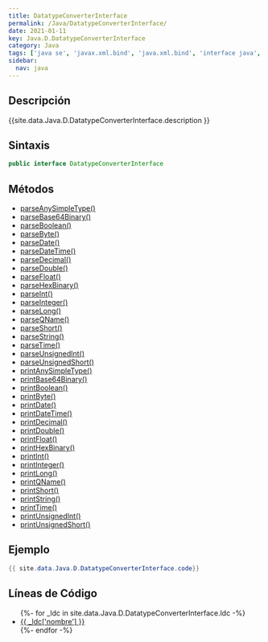 ```yaml
---
title: DatatypeConverterInterface
permalink: /Java/DatatypeConverterInterface/
date: 2021-01-11
key: Java.D.DatatypeConverterInterface
category: Java
tags: ['java se', 'javax.xml.bind', 'java.xml.bind', 'interface java', 'Java 1.6', 'JAXB Java 1.0']
sidebar: 
  nav: java
---
```


## Descripción
{{site.data.Java.D.DatatypeConverterInterface.description }}

## Sintaxis
~~~java
public interface DatatypeConverterInterface
~~~

## Métodos
* [parseAnySimpleType()](/Java/DatatypeConverterInterface/parseAnySimpleType)
* [parseBase64Binary()](/Java/DatatypeConverterInterface/parseBase64Binary)
* [parseBoolean()](/Java/DatatypeConverterInterface/parseBoolean)
* [parseByte()](/Java/DatatypeConverterInterface/parseByte)
* [parseDate()](/Java/DatatypeConverterInterface/parseDate)
* [parseDateTime()](/Java/DatatypeConverterInterface/parseDateTime)
* [parseDecimal()](/Java/DatatypeConverterInterface/parseDecimal)
* [parseDouble()](/Java/DatatypeConverterInterface/parseDouble)
* [parseFloat()](/Java/DatatypeConverterInterface/parseFloat)
* [parseHexBinary()](/Java/DatatypeConverterInterface/parseHexBinary)
* [parseInt()](/Java/DatatypeConverterInterface/parseInt)
* [parseInteger()](/Java/DatatypeConverterInterface/parseInteger)
* [parseLong()](/Java/DatatypeConverterInterface/parseLong)
* [parseQName()](/Java/DatatypeConverterInterface/parseQName)
* [parseShort()](/Java/DatatypeConverterInterface/parseShort)
* [parseString()](/Java/DatatypeConverterInterface/parseString)
* [parseTime()](/Java/DatatypeConverterInterface/parseTime)
* [parseUnsignedInt()](/Java/DatatypeConverterInterface/parseUnsignedInt)
* [parseUnsignedShort()](/Java/DatatypeConverterInterface/parseUnsignedShort)
* [printAnySimpleType()](/Java/DatatypeConverterInterface/printAnySimpleType)
* [printBase64Binary()](/Java/DatatypeConverterInterface/printBase64Binary)
* [printBoolean()](/Java/DatatypeConverterInterface/printBoolean)
* [printByte()](/Java/DatatypeConverterInterface/printByte)
* [printDate()](/Java/DatatypeConverterInterface/printDate)
* [printDateTime()](/Java/DatatypeConverterInterface/printDateTime)
* [printDecimal()](/Java/DatatypeConverterInterface/printDecimal)
* [printDouble()](/Java/DatatypeConverterInterface/printDouble)
* [printFloat()](/Java/DatatypeConverterInterface/printFloat)
* [printHexBinary()](/Java/DatatypeConverterInterface/printHexBinary)
* [printInt()](/Java/DatatypeConverterInterface/printInt)
* [printInteger()](/Java/DatatypeConverterInterface/printInteger)
* [printLong()](/Java/DatatypeConverterInterface/printLong)
* [printQName()](/Java/DatatypeConverterInterface/printQName)
* [printShort()](/Java/DatatypeConverterInterface/printShort)
* [printString()](/Java/DatatypeConverterInterface/printString)
* [printTime()](/Java/DatatypeConverterInterface/printTime)
* [printUnsignedInt()](/Java/DatatypeConverterInterface/printUnsignedInt)
* [printUnsignedShort()](/Java/DatatypeConverterInterface/printUnsignedShort)

## Ejemplo
~~~java
{{ site.data.Java.D.DatatypeConverterInterface.code}}
~~~

## Líneas de Código
<ul>
{%- for _ldc in site.data.Java.D.DatatypeConverterInterface.ldc -%}
   <li>
       <a href="{{_ldc['url'] }}">{{ _ldc['nombre'] }}</a>
   </li>
{%- endfor -%}
</ul>
